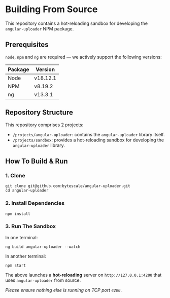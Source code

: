 # Building From Source

This repository contains a hot-reloading sandbox for developing the `angular-uploader` NPM package.

## Prerequisites

`node`, `npm` and `ng` are required — we actively support the following versions:

| Package | Version  |
| ------- | -------- |
| Node    | v18.12.1 |
| NPM     | v8.19.2  |
| ng      | v13.3.1  |

## Repository Structure

This repository comprises 2 projects:

- `/projects/angular-uploader`: contains the `angular-uploader` library itself.
- `/projects/sandbox`: provides a hot-reloading sandbox for developing the `angular-uploader` library.

## How To Build & Run

### 1. Clone

```shell
git clone git@github.com:bytescale/angular-uploader.git
cd angular-uploader
```

### 2. Install Dependencies

```shell
npm install
```

### 3. Run The Sandbox

In one terminal:

```shell
ng build angular-uploader --watch
```

In another terminal:

```shell
npm start
```

The above launches a **hot-reloading** server on `http://127.0.0.1:4200` that uses `angular-uploader` from source.

_Please ensure nothing else is running on TCP port `4200`_.
